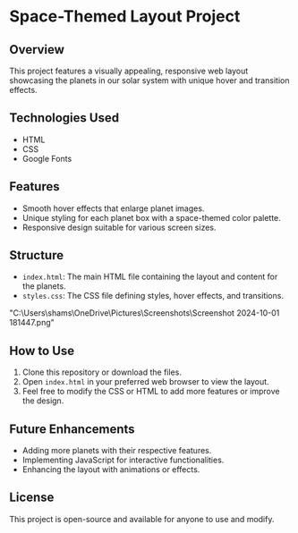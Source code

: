 # Space-Themed Layout Project

## Overview
This project features a visually appealing, responsive web layout showcasing the planets in our solar system with unique hover and transition effects.

## Technologies Used
- HTML
- CSS
- Google Fonts

## Features
- Smooth hover effects that enlarge planet images.
- Unique styling for each planet box with a space-themed color palette.
- Responsive design suitable for various screen sizes.

## Structure
- `index.html`: The main HTML file containing the layout and content for the planets.
- `styles.css`: The CSS file defining styles, hover effects, and transitions.


"C:\Users\shams\OneDrive\Pictures\Screenshots\Screenshot 2024-10-01 181447.png"
## How to Use
1. Clone this repository or download the files.
2. Open `index.html` in your preferred web browser to view the layout.
3. Feel free to modify the CSS or HTML to add more features or improve the design.

## Future Enhancements
- Adding more planets with their respective features.
- Implementing JavaScript for interactive functionalities.
- Enhancing the layout with animations or effects.

## License
This project is open-source and available for anyone to use and modify.

